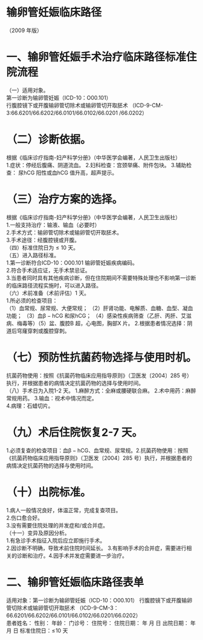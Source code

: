 # 输卵管妊娠临床路径  
（2009 年版）  
# 一、输卵管妊娠手术治疗临床路径标准住院流程  
（一）适用对象。  
第一诊断为输卵管妊娠（ICD-10：O00.101）  
行腹腔镜下或开腹输卵管切除术或输卵管切开取胚术
 （ICD-9-CM-3:66.6201/66.6202/66.0101/66.0102/66.0201
/66.0202）  
# （二）诊断依据。  
根据《临床诊疗指南-妇产科学分册》（中华医学会编著，人民卫生出版社）  
1.症状：停经后腹痛、阴道流血。 2.妇科检查：宫颈举痛、附件包块。  3.辅助检查： 尿hCG 阳性或血hCG 值升高，超声提示。  
# （三）治疗方案的选择。  
根据《临床诊疗指南-妇产科学分册》（中华医学会编著，人民卫生出版社）  
1.一般支持治疗：输液、输血（必要时）  
2.手术方式：输卵管切除术或输卵管切开取胚术。  
3.手术途径：经腹腔镜或开腹。  
（四）标准住院日为${\leqslant}10$ 天。  
（五）进入路径标准。  
1.第一诊断符合ICD-10：O00.101 输卵管妊娠疾病编码。  
2.符合手术适应证，无手术禁忌证。  
3.当患者同时具有其他疾病诊断，但在住院期间不需要特殊处理也不影响第一诊断的临床路径流程实施时，可以进入路径。  
（六）术前准备（术前评估）1 天。  
1.所必须的检查项目：  
（1）血常规、尿常规、大便常规； （2）肝肾功能、电解质、血糖、血型、凝血功能； （3）血$\upbeta-\mathrm{hCG}$ 和尿hCG； （4）感染性疾病筛查（乙肝、丙肝、艾滋病、梅毒等）（5）盆、腹腔B 超，心电图，胸部X 片。 2.根据患者情况选择：阴道后穹窿穿刺或腹腔穿刺。  
# （七）预防性抗菌药物选择与使用时机。  
抗菌药物使用：按照《抗菌药物临床应用指导原则》（卫医发〔2004〕285 号）执行，并根据患者的病情决定抗菌药物的选择与使用时间。  
（八）手术日为入院1-2 天。 1.麻醉方式：全麻或腰硬联合麻。 2.术中用药：麻醉常规用药。 3.输血：视术中情况而定。  
4.病理：石蜡切片。  
# （九）术后住院恢复2-7 天。  
1.必须复查的检查项目：血$\upbeta-\mathrm{hCG}$、血常规、尿常规。2.抗菌药物使用：按照《抗菌药物临床应用指导原则》（卫医发〔2004〕285 号）执行，并根据患者的病情决定抗菌药物的选择与使用时间。  
# （十）出院标准。  
1.病人一般情况良好，体温正常，完成复查项目。  
2.伤口愈合好。  
3.没有需要住院处理的并发症和/或合并症。  
（十一）变异及原因分析。  
1.有急诊手术指征入院后应立即施行手术。  
2.因诊断不明确，导致术前住院时间延长。 3.有影响手术的合并症，需要进行相关的诊断和治疗。4.因手术并发症需要进一步治疗。  
# 二、输卵管妊娠临床路径表单  
适用对象：第一诊断为输卵管妊娠（ICD-10：O00.101） 行腹腔镜下或开腹输卵管切除术或输卵管切开取胚术     （ICD-9-CM-3：66.6201/66.6202/66.0101/66.0102/66.0201/66.0202）  
患者姓名：           性别：    年龄：    门诊号：       住院号：       住院日期：   年  月  日    出院日期：   年  月   日     标准住院日：$\leqslant\!10$ 天  
